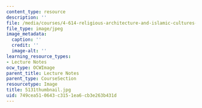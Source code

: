 ```yaml
---
content_type: resource
description: ''
file: /media/courses/4-614-religious-architecture-and-islamic-cultures-fall-2002/749cea510643c3151ea6cb3e263b431d_5131thumbnail.jpg
file_type: image/jpeg
image_metadata:
  caption: ''
  credit: ''
  image-alt: ''
learning_resource_types:
- Lecture Notes
ocw_type: OCWImage
parent_title: Lecture Notes
parent_type: CourseSection
resourcetype: Image
title: 5131thumbnail.jpg
uid: 749cea51-0643-c315-1ea6-cb3e263b431d
---
```

